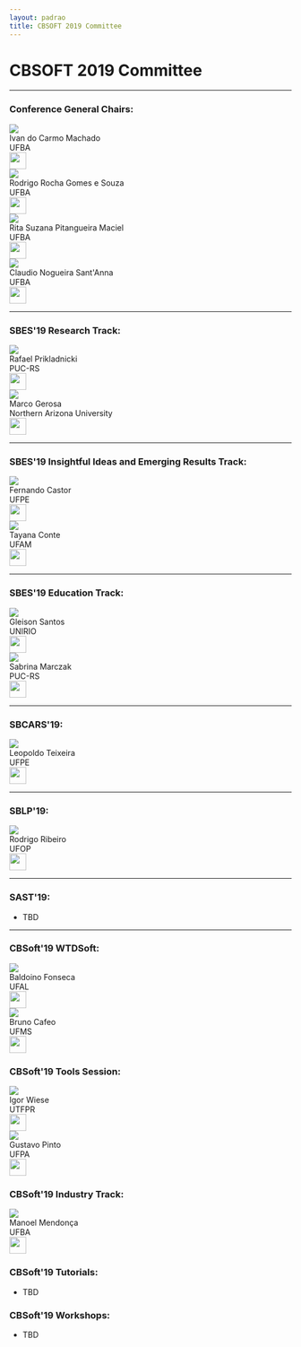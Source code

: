 ```yaml
---
layout: padrao
title: CBSOFT 2019 Committee
---
```


# CBSOFT 2019 Committee

---

### Conference General Chairs:


<div class="container">
	<div class="row">
		<div class="col-lg-3 col-sm-6">
            <div class="card2 hovercard">
                <div class="cardheader">
                </div>
                <div class="avatar">
                    <img src="http://academo.ufba.br/cadastro/crop/cadastro-461.jpg">
                </div>
                <div class="info">
                    <div class="title">Ivan do Carmo Machado</div>
                    <div class="desc">UFBA</div>
                </div>
               <div class="bottom">
                    <a href="https://twitter.com/webmaniac">
                        <img style="height:30px;" src="https://www.uninassau.edu.br/sites/mauriciodenassau.edu.br/files/fields/imagemCapa/noticias/2017/05/lattes.png" />
                    </a>
                </div>
            </div>
        </div>
        <div class="col-lg-3 col-sm-6">
            <div class="card2 hovercard">
                <div class="cardheader">
                </div>
                <div class="avatar">
                    <img src="https://png.pngtree.com/element_origin_min_pic/00/00/07/2657973df6961de.jpg">
                </div>
                <div class="info">
                    <div class="title">Rodrigo Rocha Gomes e Souza</div>
                    <div class="desc">UFBA</div>
                </div>
                <div class="bottom">
                    <a href="https://twitter.com/webmaniac">
                        <img style="height:30px;" src="https://www.uninassau.edu.br/sites/mauriciodenassau.edu.br/files/fields/imagemCapa/noticias/2017/05/lattes.png" />
                    </a>
                </div>
            </div>
        </div>
        <div class="col-lg-3 col-sm-6">
            <div class="card2 hovercard">
                <div class="cardheader">
                </div>
                <div class="avatar">
                    <img src="https://png.pngtree.com/element_origin_min_pic/00/00/07/2657973df6961de.jpg">
                </div>
                <div class="info">
                    <div class="title">Rita Suzana Pitangueira Maciel</div>
                    <div class="desc">UFBA</div>
                </div>
                <div class="bottom">
                    <a href="https://twitter.com/webmaniac">
                        <img style="height:30px;" src="https://www.uninassau.edu.br/sites/mauriciodenassau.edu.br/files/fields/imagemCapa/noticias/2017/05/lattes.png" />
                    </a>
                </div>
            </div>
        </div>
         <div class="col-lg-3 col-sm-6">
            <div class="card2 hovercard">
                <div class="cardheader">
                </div>
                <div class="avatar">
                    <img src="https://png.pngtree.com/element_origin_min_pic/00/00/07/2657973df6961de.jpg">
                </div>
                <div class="info">
                    <div class="title">Claudio Nogueira Sant'Anna</div>
                    <div class="desc">UFBA</div>
                </div>
                <div class="bottom">
                    <a href="https://twitter.com/webmaniac">
                        <img style="height:30px;" src="https://www.uninassau.edu.br/sites/mauriciodenassau.edu.br/files/fields/imagemCapa/noticias/2017/05/lattes.png" />
                    </a>
                </div>
            </div>
        </div>
	</div>
</div>

---

### SBES'19 Research Track:

<div class="container">
	<div class="row">
		<div class="col-lg-3 col-sm-6">
            <div class="card2 hovercard">
                <div class="cardheader">
                </div>
                <div class="avatar">
                    <img src="https://png.pngtree.com/element_origin_min_pic/00/00/07/2657973df6961de.jpg">
                </div>
                <div class="info">
                    <div class="title">Rafael Prikladnicki</div>
                    <div class="desc">PUC-RS</div>
                </div>
               <div class="bottom">
                    <a href="https://twitter.com/webmaniac">
                        <img style="height:30px;" src="https://www.uninassau.edu.br/sites/mauriciodenassau.edu.br/files/fields/imagemCapa/noticias/2017/05/lattes.png" />
                    </a>
                </div>
            </div>
        </div>
        <div class="col-lg-3 col-sm-6">
            <div class="card2 hovercard">
                <div class="cardheader">
                </div>
                <div class="avatar">
                    <img src="https://png.pngtree.com/element_origin_min_pic/00/00/07/2657973df6961de.jpg">
                </div>
                <div class="info">
                    <div class="title">Marco Gerosa</div>
                    <div class="desc">Northern Arizona University</div>
                </div>
                <div class="bottom">
                    <a href="https://twitter.com/webmaniac">
                        <img style="height:30px;" src="https://www.uninassau.edu.br/sites/mauriciodenassau.edu.br/files/fields/imagemCapa/noticias/2017/05/lattes.png" />
                    </a>
                </div>
            </div>
        </div>
	</div>
</div>

---

### SBES'19 Insightful Ideas and Emerging Results Track:

<div class="container">
	<div class="row">
		<div class="col-lg-3 col-sm-6">
            <div class="card2 hovercard">
                <div class="cardheader">
                </div>
                <div class="avatar">
                    <img src="https://png.pngtree.com/element_origin_min_pic/00/00/07/2657973df6961de.jpg">
                </div>
                <div class="info">
                    <div class="title">Fernando Castor</div>
                    <div class="desc">UFPE</div>
                </div>
               <div class="bottom">
                    <a href="https://twitter.com/webmaniac">
                        <img style="height:30px;" src="https://www.uninassau.edu.br/sites/mauriciodenassau.edu.br/files/fields/imagemCapa/noticias/2017/05/lattes.png" />
                    </a>
                </div>
            </div>
        </div>
        <div class="col-lg-3 col-sm-6">
            <div class="card2 hovercard">
                <div class="cardheader">
                </div>
                <div class="avatar">
                    <img src="https://png.pngtree.com/element_origin_min_pic/00/00/07/2657973df6961de.jpg">
                </div>
                <div class="info">
                    <div class="title">Tayana Conte</div>
                    <div class="desc">UFAM</div>
                </div>
                <div class="bottom">
                    <a href="https://twitter.com/webmaniac">
                        <img style="height:30px;" src="https://www.uninassau.edu.br/sites/mauriciodenassau.edu.br/files/fields/imagemCapa/noticias/2017/05/lattes.png" />
                    </a>
                </div>
            </div>
        </div>
	</div>
</div>

---

### SBES'19 Education Track:

<div class="container">
	<div class="row">
		<div class="col-lg-3 col-sm-6">
            <div class="card2 hovercard">
                <div class="cardheader">
                </div>
                <div class="avatar">
                    <img src="https://png.pngtree.com/element_origin_min_pic/00/00/07/2657973df6961de.jpg">
                </div>
                <div class="info">
                    <div class="title">Gleison Santos</div>
                    <div class="desc">UNIRIO</div>
                </div>
               <div class="bottom">
                    <a href="https://twitter.com/webmaniac">
                        <img style="height:30px;" src="https://www.uninassau.edu.br/sites/mauriciodenassau.edu.br/files/fields/imagemCapa/noticias/2017/05/lattes.png" />
                    </a>
                </div>
            </div>
        </div>
        <div class="col-lg-3 col-sm-6">
            <div class="card2 hovercard">
                <div class="cardheader">
                </div>
                <div class="avatar">
                    <img src="https://png.pngtree.com/element_origin_min_pic/00/00/07/2657973df6961de.jpg">
                </div>
                <div class="info">
                    <div class="title">Sabrina Marczak</div>
                    <div class="desc">PUC-RS</div>
                </div>
                <div class="bottom">
                    <a href="https://twitter.com/webmaniac">
                        <img style="height:30px;" src="https://www.uninassau.edu.br/sites/mauriciodenassau.edu.br/files/fields/imagemCapa/noticias/2017/05/lattes.png" />
                    </a>
                </div>
            </div>
        </div>
	</div>
</div>

---


### SBCARS'19:

<div class="container">
	<div class="row">
		<div class="col-lg-3 col-sm-6">
            <div class="card2 hovercard">
                <div class="cardheader">
                </div>
                <div class="avatar">
                    <img src="https://png.pngtree.com/element_origin_min_pic/00/00/07/2657973df6961de.jpg">
                </div>
                <div class="info">
                    <div class="title">Leopoldo Teixeira</div>
                    <div class="desc">UFPE</div>
                </div>
               <div class="bottom">
                    <a href="https://twitter.com/webmaniac">
                        <img style="height:30px;" src="https://www.uninassau.edu.br/sites/mauriciodenassau.edu.br/files/fields/imagemCapa/noticias/2017/05/lattes.png" />
                    </a>
                </div>
            </div>
        </div>
	</div>
</div>

---

### SBLP'19:

<div class="container">
	<div class="row">
		<div class="col-lg-3 col-sm-6">
            <div class="card2 hovercard">
                <div class="cardheader">
                </div>
                <div class="avatar">
                    <img src="https://png.pngtree.com/element_origin_min_pic/00/00/07/2657973df6961de.jpg">
                </div>
                <div class="info">
                    <div class="title">Rodrigo Ribeiro</div>
                    <div class="desc">UFOP</div>
                </div>
               <div class="bottom">
                    <a href="https://twitter.com/webmaniac">
                        <img style="height:30px;" src="https://www.uninassau.edu.br/sites/mauriciodenassau.edu.br/files/fields/imagemCapa/noticias/2017/05/lattes.png" />
                    </a>
                </div>
            </div>
        </div>
	</div>
</div>

---

### SAST'19:
 - TBD

---

### CBSoft'19 WTDSoft:

<div class="container">
	<div class="row">
		<div class="col-lg-3 col-sm-6">
            <div class="card2 hovercard">
                <div class="cardheader">
                </div>
                <div class="avatar">
                    <img src="https://png.pngtree.com/element_origin_min_pic/00/00/07/2657973df6961de.jpg">
                </div>
                <div class="info">
                    <div class="title">Baldoino Fonseca</div>
                    <div class="desc">UFAL</div>
                </div>
               <div class="bottom">
                    <a href="https://twitter.com/webmaniac">
                        <img style="height:30px;" src="https://www.uninassau.edu.br/sites/mauriciodenassau.edu.br/files/fields/imagemCapa/noticias/2017/05/lattes.png" />
                    </a>
                </div>
            </div>
        </div>
        <div class="col-lg-3 col-sm-6">
            <div class="card2 hovercard">
                <div class="cardheader">
                </div>
                <div class="avatar">
                    <img src="https://png.pngtree.com/element_origin_min_pic/00/00/07/2657973df6961de.jpg">
                </div>
                <div class="info">
                    <div class="title">Bruno Cafeo</div>
                    <div class="desc">UFMS</div>
                </div>
               <div class="bottom">
                    <a href="https://twitter.com/webmaniac">
                        <img style="height:30px;" src="https://www.uninassau.edu.br/sites/mauriciodenassau.edu.br/files/fields/imagemCapa/noticias/2017/05/lattes.png" />
                    </a>
                </div>
            </div>
        </div>
	</div>
</div>
 
### CBSoft'19 Tools Session:

<div class="container">
	<div class="row">
		<div class="col-lg-3 col-sm-6">
            <div class="card2 hovercard">
                <div class="cardheader">
                </div>
                <div class="avatar">
                    <img src="https://png.pngtree.com/element_origin_min_pic/00/00/07/2657973df6961de.jpg">
                </div>
                <div class="info">
                    <div class="title">Igor Wiese</div>
                    <div class="desc">UTFPR</div>
                </div>
               <div class="bottom">
                    <a href="https://twitter.com/webmaniac">
                        <img style="height:30px;" src="https://www.uninassau.edu.br/sites/mauriciodenassau.edu.br/files/fields/imagemCapa/noticias/2017/05/lattes.png" />
                    </a>
                </div>
            </div>
        </div>
        <div class="col-lg-3 col-sm-6">
            <div class="card2 hovercard">
                <div class="cardheader">
                </div>
                <div class="avatar">
                    <img src="https://png.pngtree.com/element_origin_min_pic/00/00/07/2657973df6961de.jpg">
                </div>
                <div class="info">
                    <div class="title">Gustavo Pinto</div>
                    <div class="desc">UFPA</div>
                </div>
               <div class="bottom">
                    <a href="https://twitter.com/webmaniac">
                        <img style="height:30px;" src="https://www.uninassau.edu.br/sites/mauriciodenassau.edu.br/files/fields/imagemCapa/noticias/2017/05/lattes.png" />
                    </a>
                </div>
            </div>
        </div>
	</div>
</div>

### CBSoft'19 Industry Track:

<div class="container">
	<div class="row">
		<div class="col-lg-3 col-sm-6">
            <div class="card2 hovercard">
                <div class="cardheader">
                </div>
                <div class="avatar">
                    <img src="https://png.pngtree.com/element_origin_min_pic/00/00/07/2657973df6961de.jpg">
                </div>
                <div class="info">
                    <div class="title">Manoel Mendonça</div>
                    <div class="desc">UFBA</div>
                </div>
               <div class="bottom">
                    <a href="https://twitter.com/webmaniac">
                        <img style="height:30px;" src="https://www.uninassau.edu.br/sites/mauriciodenassau.edu.br/files/fields/imagemCapa/noticias/2017/05/lattes.png" />
                    </a>
                </div>
            </div>
        </div>
	</div>
</div>

### CBSoft'19 Tutorials:
- TBD

### CBSoft'19 Workshops:
- TBD